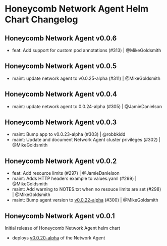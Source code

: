 # Honeycomb Network Agent Helm Chart Changelog

## Honeycomb Network Agent v0.0.6

- feat: Add support for custom pod annotations (#313) | @MikeGoldsmith

## Honeycomb Network Agent v0.0.5

- maint: update network agent to v0.0.25-alpha (#311) | @MikeGoldsmith

## Honeycomb Network Agent v0.0.4

- maint: update network agent to 0.0.24-alpha (#305) | @JamieDanielson

## Honeycomb Network Agent v0.0.3

- maint: Bump app to v0.0.23-alpha (#303) | @robbkidd
- maint: Update and document Network Agent cluster privileges (#302) | @MikeGoldsmith

## Honeycomb Network Agent v0.0.2

- feat: Add resource limits (#297) | @JamieDanielson
- maint: Adds HTTP headers example to values.yaml (#299) | @MikeGoldsmith
- maint: Add warning to NOTES.txt when no resouce limits are set (#298) | @MikeGoldsmith
- maint: Bump agent version to [v0.0.22-alpha](https://github.com/honeycombio/honeycomb-network-agent/releases/tag/v0.0.22-alpha) (#300) | @MikeGoldsmith

## Honeycomb Network Agent v0.0.1

Initial release of Honeycomb Network Agent helm chart

- deploys [v0.0.20-alpha](https://github.com/honeycombio/honeycomb-network-agent/releases/tag/v0.0.20-alpha) of the Network Agent
